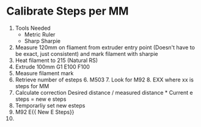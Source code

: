 
# Calibrate Steps per MM
1. Tools Needed
	* Metric Ruler
	* Sharp Sharpie
2. Measure 120mm on fliament from extruder entry point (Doesn't have to be exact, just consistent) and mark filament with sharpie
3. Heat filament to 215 (Natural RS)
4. Extrude 100mm
	G1 E100 F100
5. Measure filament mark
6. Retrieve number of esteps
	6. M503
	7. Look for M92
	8.  EXX where xx is steps for MM
7. Calculate correction
	Desired distance / measured distance * Current e steps = new e steps
8. Temporarliy set new esteps
9. M92 E{{ New E Steps}}
10. 
	
<!--stackedit_data:
eyJoaXN0b3J5IjpbMjA0NzkyODk5NSwtMjUxNTMwNzkwLDQ5Nz
gxODgxMF19
-->